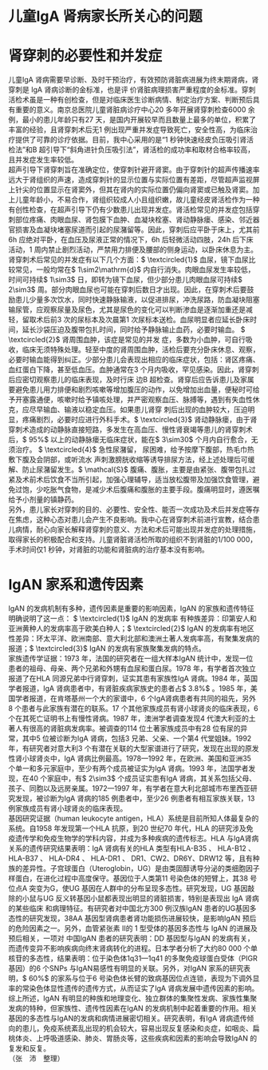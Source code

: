 # 儿童IgA 肾病家长所关心的问题  
#  肾穿刺的必要性和并发症  
儿童IgA 肾病需要早诊断、及时干预治疗，有效预防肾脏病进展为终末期肾病，肾穿刺是 IgA  肾病诊断的金标准，也是评 价肾脏病理损害严重程度的金标准。穿刺活检术虽是一种有创检查，但是对临床医生诊断病情、制定治疗方案、判断预后具有重要的意义。南京总医院儿童肾脏病诊疗中心20 多年开展肾穿刺检查6000 余例，最小的患儿年龄只有27 天，是国内开展较早而且数量上最多的单位，积累了丰富的经验，且肾穿刺术后无1 例出现严重并发症导致死亡，安全性高，为临床治疗提供了可靠的诊疗依据。目前，我中心采用的是“1 秒钟快速经皮负压吸引肾活检法”和B 超引导下“斜角进针负压吸引法”，肾活检的成功率和取材合格率较高，且并发症发生率较低。  
超声引导下肾穿刺旨在准确定位，使穿刺针避开肾窦。由于穿刺针的超声传播速率远大于肾组织的声速，造成穿刺针的显示位置与实际位置有差距，尽管超声监视屏上针尖的位置显示在肾窦外，但其在肾内的实际位置仍偏向肾窦或已触及肾窦。加上儿童年龄小，不易合作，肾组织较成人小且组织嫩，故儿童经皮肾活检作为一种有创性检查，在超声引导下仍有少数患儿出现并发症。肾活检常见的并发症包括穿刺部位疼痛、肉眼血尿、肾包膜下血肿、血凝块栓塞、肾动静脉瘘、感染、邻近器官损害及血凝块堵塞尿道而引起的尿潴留等。因此，穿刺后应平卧于床上，尤其前6h 应绝对平卧，在血压及尿液正常的情况下，6h 后轻微活动四肢，24h 后下床活动，1 周内禁止剧烈活动，严禁用力排便及腰部的侧身运动，以卧床休息为主。  
肾穿刺术后常见的并发症有以下几个方面：$ \textcircled{1}$    血尿，镜下血尿比较常见，一般均常在$ 1\sim2\mathrm{d}$     内自行消失。肉眼血尿发生率较低，时间可持续$ 1\sim3$  日，即转为镜下血尿，但少部分患儿肉眼血尿可持续$ 2\sim3$  周。部分肉眼血尿也可能在穿刺后数日才出现。因此，在穿刺术后要鼓励患儿少量多次饮水，同时快速静脉输液，以促进排尿，冲洗尿路，防血凝块阻塞输尿管，应观察尿量及尿色，尤其是尿色的变化可以判断渗血是逐渐加重还是减 轻，留取术后前3 次的尿标本及次晨第1 次尿标本送检。血尿明显者应延长卧床时间，延长沙袋压迫及腹带包扎时间，同时给予静脉输止血药，必要时输血。 $ \textcircled{2}$     肾周围血肿，该症是常见的并发 症，多数为小血肿，可自行吸收，临床无须特殊处理。轻至中度的肾周围血肿，活检后要充分卧床休息、观察，必要时输血能得到纠正。少部分患儿会表现出相应的临床症状，包括：肾区疼痛、血红蛋白下降，甚至低血压。血肿通常在3 个月内吸收，罕见感染。因此，肾穿刺后应密切观察患儿的临床表现，及时行床 边B 超检查。肾穿后应告诉患儿及家属要避免患儿用力排便和剧烈咳嗽等增加腹压的动作，以免增加出血量，便秘时可给予开塞露通便，咳嗽时给予镇咳处理，并严密观察血压、脉搏等，遇到有失血性休克，应尽早输血、输液以稳定血压。如果患儿肾穿 刺后出现的血肿较大，压迫明显，疼痛剧烈，必要时应进行外科手术。$ \textcircled{3}$    肾动静脉瘘，由于肾穿刺术造成的动静脉直接短路，多发生在高血压、慢性肾衰竭等患儿的肾穿刺术后，$ 95\%$  以上的动静脉瘘无临床症状，能在$ 3\sim30$  个月内自行愈合，无须治疗。 $ \textcircled{4}$     急性尿潴留， 尿困难，给予按摩下腹部，热毛巾热敷下腹及会阴部，或听流水 声刺激膀胱收缩等诱导排尿方法，经上述处理后可缓解、防止尿潴留发生。$ \mathcal{S}$    腹痛、腹胀，主要是由紧张、腹带包扎过紧及术前术后饮食不当所引起，加强心理辅导，适当放松腹带及加强饮食管理，避免过饱，少吃胀气食物，是减少术后腹痛和腹胀的主要手段。腹痛明显时，遵医嘱给予小剂量的镇静药。  
另外，患儿家长对穿刺的目的、必要性、安全性、能否一次成功及术后并发症等存在焦虑，这种心态对患儿会产生不良影响。我中心在肾穿刺术前进行宣教，结合患儿病情，耐心向家长解释肾穿刺的意义、方法和术后可能出现并发症的处理措施，取得家长的积极配合和支持。儿童肾脏肾活检所取的组织不到肾脏的1/100 000，手术时间仅1 秒钟，对肾脏的功能和肾脏病的治疗基本没有影响。  
# IgAN 家系和遗传因素  
IgAN 的发病机制有多种，遗传因素是重要的影响因素，IgAN  的家族和遗传特征明确说明了这一点： $ \textcircled{1}$     IgAN  的发病率 有种族差异：印第安人和亚洲黄种人的发病率高于欧美白种人；$ \textcircled{2}$    IgAN 的发病率有地区性差异：环太平洋、欧洲南部、意大利北部和澳洲土著人发病率高，有聚集发病的报道；$ \textcircled{3}$    IgAN 的发病有家族聚集发病的特点。  
家族遗传学证据：1973 年，法国的研究者在一组大样本IgAN 统计中，发现一位患者的祖母、母亲、两个兄弟和外甥有血尿和蛋白尿。1978 年，有学者首次独立报道了在HLA 同源兄弟中行肾穿刺，证实其患有家族性IgA 肾病。1984 年，英国学者报道，IgA 肾病患者中，有肾脏疾病家族史的患者占$ 3.8\%$ 。1985 年，美国学者报道，在肯塔基州一个大的家谱中，6 个IgA肾病患者有共同的祖先，另外8 个患者与此家族有潜在的联系。17 个其他家族成员有肾小球肾炎的临床表现，6 个在其死亡证明书上有慢性肾病。1987 年，澳洲学者调查发现4 代澳大利亚的土著人有很高的肾脏病发病率。被调查的114 位土著家族成员中有28 位有尿的异常，其中5 位被诊断为IgA 肾病，包括3 兄弟、父亲、一个第4 代堂姐妹。1992 年，有研究者对意大利3 个有潜在关联的大型家谱进行了研究，发现在出现的原发性肾小球肾炎中，IgA 肾病比例最高。1978—1992 年，在欧洲、美国和亚洲35 个单一和多元家庭中，至少有两个成员被证实为IgA 肾病。1993 年，法国学者发现，在40 个家庭中，有$ 2\sim3$  个成员证实患有IgA 肾病，其关系包括父母、孩子、同胞以及远房亲属。1972—1997 年，有学者在意大利北部城市布里西亚研究发现，被诊断为IgA 肾病的185 例患者中，至少26 例患者有相互家族关联，13 例家族成员有肾小球肾炎的临床表现。  
基因研究证据（human leukocyte antigen，HLA）系统是目前所知人体最复杂的系统。自1958 年发现第一个HLA 抗原，到20 世纪70 年代，HLA 的研究涉及免疫遗传学和免疫生物学的学科内容，并成为多种疾病的遗传标志。HLA 与IgA肾病关系的遗传研究结果表明：IgA 肾病有关的HLA 类型有HLA-B35 、 HLA-B12 、 HLA-B37 、 HLA-DR4 、 HLA-DR1 、 DR1、CW2、DR6Y、DRW12 等，且有种族的差异性。子宫球蛋白（Uteroglobin，UG）是由类固醇诱导分泌的类细胞因子样蛋白，在进化过程中高度保守。基因位于人类第11 号染色体的短臂上，其38 号位点A 突变为G，使UG 基因在人群中的分布呈现多态性。研究发现，UG 基因敲除的小鼠与UG 反义转基因小鼠都表现出明显的肾脏损害，特别是表现出 IgA  肾病的某些临床 和病理特征。有研究者对中国北方300 例汉族IgAN 患者的UG基因多态性的研究发现，38AA 基因型肾病患者肾功能损伤进展较快，是影响IgAN 预后的危险因素之一。另外，血管紧张素 Ⅱ的 1  型受体的基因多态性与 IgAN  的进展及预后相关，一项对 中国IgAN 患者的研究表明：DD 基因型与IgAN 的发病有关，而遗传变异不影响疾病向终末肾病转化的进程。日本学者分析了大约80 000 个单核苷的多态性，结果表明：位于染色体1q31—1q41 的多聚免疫球蛋白受体（PIGR 基因）的6 个SNPs 与IgAN易感性有明显的关联。另外，对IgAN 家系的研究表明，$ 60\%$ 的家系与位于6 号染色体长臂的致病基因位点连锁，表现为下调外显率的常染色体显性遗传的遗传方式，从而证实了IgA 肾病发展中遗传因素的影响。  
综上所述，IgAN 有明显的种族和地理变化、独立群体的集聚性发病、家族性集聚发病的特种，但家族性、遗传性因素在IgAN 的发病机制中起着重要的作用。相关基因的多态性与IgAN的发病和病情进展密切相关。研究表明，有IgA 肾病遗传倾向的患儿，免疫系统紊乱出现的机会较大，容易出现反复感染和炎症，如咽炎、扁桃体炎、上呼吸道感染、肺炎、胃肠炎等，这些疾病和因素的影响会导致IgAN 的复发和反复。  
（张　沛　整理）  